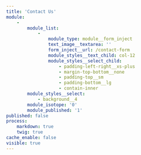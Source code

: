 ```yaml
---
title: 'Contact Us'
module:
    -
        module_list:
            -
                module_type: module__form_inject
                text_image__textarea: ''
                form_inject__url: /contact-form
                module_styles__text_child: col-12
                module_styles__select_child:
                    - padding-left-right__xs-plus
                    - margin-top-bottom__none
                    - padding-top__sm
                    - padding-bottom__lg
                    - contain-inner
        module_styles__select:
            - background__4
        module_isotope: '0'
        module_published: '1'
published: false
process:
    markdown: true
    twig: true
cache_enable: false
visible: true
---
```


